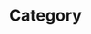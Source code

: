 ---
title: "Category"
layout: categories
permalink: /categories/
author_profile: true
sidebar_name: true
---